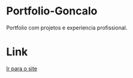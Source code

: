# Portfolio-Goncalo
Portfolio com projetos e experiencia profissional.
# Link
[Ir para o site](https://goncalogarrido2.github.io/GoncaloGarrido/)
